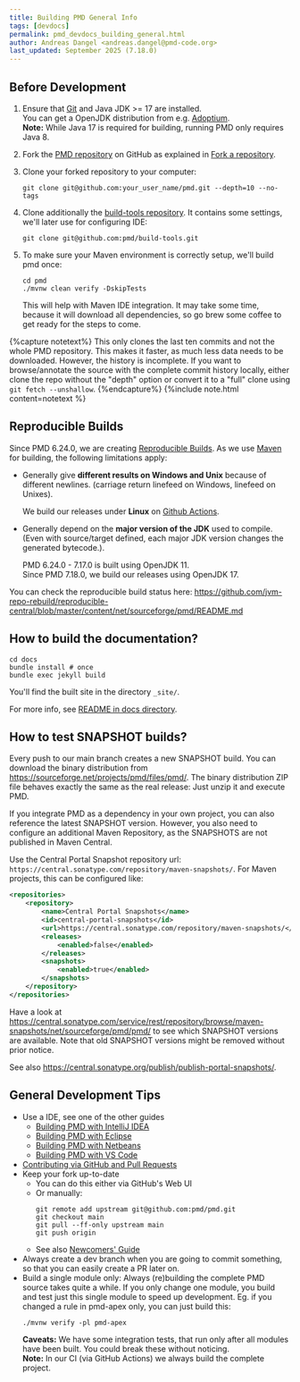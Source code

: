 ```yaml
---
title: Building PMD General Info
tags: [devdocs]
permalink: pmd_devdocs_building_general.html
author: Andreas Dangel <andreas.dangel@pmd-code.org>
last_updated: September 2025 (7.18.0)
---
```


## Before Development

1. Ensure that [Git](https://git-scm.com/) and Java JDK >= 17 are installed.  
   You can get a OpenJDK distribution from e.g. [Adoptium](https://adoptium.net/).  
   **Note:**  While Java 17 is required for building, running PMD only requires Java 8.
2. Fork the [PMD repository](https://github.com/pmd/pmd) on GitHub as explained in [Fork a repository](https://docs.github.com/en/pull-requests/collaborating-with-pull-requests/working-with-forks/fork-a-repo).
3. Clone your forked repository to your computer:
   ```shell
   git clone git@github.com:your_user_name/pmd.git --depth=10 --no-tags
   ```
4. Clone additionally the [build-tools repository](https://github.com/pmd/build-tools). It contains some settings, we'll later use for configuring IDE:
   ```shell
   git clone git@github.com:pmd/build-tools.git
   ```
5. To make sure your Maven environment is correctly setup, we'll build pmd once:

   ```shell
   cd pmd
   ./mvnw clean verify -DskipTests
   ```

   This will help with Maven IDE integration. It may take some time, because it will download all dependencies,
   so go brew some coffee to get ready for the steps to come.

{%capture notetext%}
This only clones the last ten commits and not the whole PMD repository. This makes it faster, as much less data needs
to be downloaded. However, the history is incomplete. If you want to browse/annotate the source with the complete
commit history locally, either clone the repo without the "depth" option or convert it to a "full" clone using
`git fetch --unshallow`.
{%endcapture%}
{%include note.html content=notetext %}

## Reproducible Builds

Since PMD 6.24.0, we are creating [Reproducible Builds](https://reproducible-builds.org/). As we use
[Maven](https://maven.apache.org/guides/mini/guide-reproducible-builds.html) for building, the following
limitations apply:

*   Generally give **different results on Windows and Unix** because of different newlines.
    (carriage return linefeed on Windows, linefeed on Unixes).

    We build our releases under **Linux** on [Github Actions](https://github.com/pmd/pmd/actions).

*   Generally depend on the **major version of the JDK** used to compile. (Even with source/target defined,
    each major JDK version changes the generated bytecode.).

    PMD 6.24.0 - 7.17.0 is built using OpenJDK 11.  
    Since PMD 7.18.0, we build our releases using OpenJDK 17.

You can check the reproducible build status here: <https://github.com/jvm-repo-rebuild/reproducible-central/blob/master/content/net/sourceforge/pmd/README.md>

## How to build the documentation?

    cd docs
    bundle install # once
    bundle exec jekyll build

You'll find the built site in the directory `_site/`.

For more info, see [README in docs directory](https://github.com/pmd/pmd/tree/main/docs#readme).

## How to test SNAPSHOT builds?

Every push to our main branch creates a new SNAPSHOT build. You can download the binary distribution
from <https://sourceforge.net/projects/pmd/files/pmd/>. The binary distribution ZIP file behaves exactly
the same as the real release: Just unzip it and execute PMD.

If you integrate PMD as a dependency in your own project, you can also reference the latest SNAPSHOT
version. However, you also need to configure an additional Maven Repository, as the SNAPSHOTS are not published
in Maven Central.

Use the Central Portal Snapshot repository url: `https://central.sonatype.com/repository/maven-snapshots/`. For Maven
projects, this can be configured like:
```xml
<repositories>
    <repository>
        <name>Central Portal Snapshots</name>
        <id>central-portal-snapshots</id>
        <url>https://central.sonatype.com/repository/maven-snapshots/</url>
        <releases>
            <enabled>false</enabled>
        </releases>
        <snapshots>
            <enabled>true</enabled>
        </snapshots>
    </repository>
</repositories>
```

Have a look at <https://central.sonatype.com/service/rest/repository/browse/maven-snapshots/net/sourceforge/pmd/pmd/> to see which
SNAPSHOT versions are available. Note that old SNAPSHOT versions might be removed without prior notice.

See also <https://central.sonatype.org/publish/publish-portal-snapshots/>.

## General Development Tips

* Use a IDE, see one of the other guides
  * [Building PMD with IntelliJ IDEA](pmd_devdocs_building_intellij.html)
  * [Building PMD with Eclipse](pmd_devdocs_building_eclipse.html)
  * [Building PMD with Netbeans](pmd_devdocs_building_netbeans.html)
  * [Building PMD with VS Code](pmd_devdocs_building_vscode.html)
* [Contributing via GitHub and Pull Requests](pmd_devdocs_contributing.html#pull-requests)
* Keep your fork up-to-date
  * You can do this either via GitHub's Web UI
  * Or manually:
    ```shell
    git remote add upstream git@github.com:pmd/pmd.git
    git checkout main
    git pull --ff-only upstream main
    git push origin
    ```
  * See also [Newcomers' Guide](pmd_devdocs_contributing_newcomers_guide.html)
* Always create a dev branch when you are going to commit something,
  so that you can easily create a PR later on.
* Build a single module only: Always (re)building the complete PMD source takes quite a while. If you only
  change one module, you build and test just this single module to speed up development. Eg. if you changed
  a rule in pmd-apex only, you can just build this:
  ```shell
  ./mvnw verify -pl pmd-apex
  ```
  **Caveats:** We have some integration tests, that run only after all modules have been built. You could
  break these without noticing.  
  **Note:** In our CI (via GitHub Actions) we always build the complete project.

